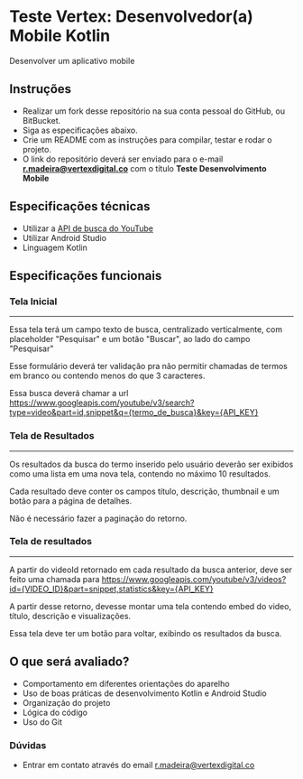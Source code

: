 # Teste Vertex: Desenvolvedor(a) Mobile Kotlin #

Desenvolver um aplicativo mobile

## Instruções

* Realizar um fork desse repositório na sua conta pessoal do GitHub, ou BitBucket.
* Siga as especificações abaixo.
* Crie um README com as instruções para compilar, testar e rodar o projeto.
* O link do repositório deverá ser enviado para o e-mail **r.madeira@vertexdigital.co** com o título **Teste Desenvolvimento Mobile**

## Especificações técnicas

* Utilizar a [API de busca do YouTube](https://developers.google.com/youtube/v3/docs/)
* Utilizar Android Studio
* Linguagem Kotlin

## Especificações funcionais

### **Tela Inicial**
---

Essa tela terá um campo texto de busca, centralizado verticalmente, com placeholder "Pesquisar" e um botão "Buscar", ao lado do campo "Pesquisar"

Esse formulário deverá ter validação pra não permitir chamadas de termos em branco ou contendo menos do que 3 caracteres.

Essa busca deverá chamar a url https://www.googleapis.com/youtube/v3/search?type=video&part=id,snippet&q={termo_de_busca}&key={API_KEY}

### **Tela de Resultados**
---

Os resultados da busca do termo inserido pelo usuário deverão ser exibidos como uma lista em uma nova tela, contendo no máximo 10 resultados.

Cada resultado deve conter os campos título, descrição, thumbnail e um botão para a página de detalhes.

Não é necessário fazer a paginação do retorno.

### **Tela de resultados**
---

A partir do videoId retornado em cada resultado da busca anterior, deve ser feito uma chamada para https://www.googleapis.com/youtube/v3/videos?id={VIDEO_ID}&part=snippet,statistics&key={API_KEY}

A partir desse retorno, devesse montar uma tela contendo embed do video, título, descrição e visualizações.

Essa tela deve ter um botão para voltar, exibindo os resultados da busca.


## O que será avaliado?

* Comportamento em diferentes orientações do aparelho
* Uso de boas práticas de desenvolvimento Kotlin e Android Studio
* Organização do projeto
* Lógica do código
* Uso do Git


### Dúvidas

* Entrar em contato através do email r.madeira@vertexdigital.co




